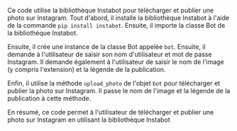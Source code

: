 Ce code utilise la bibliothèque Instabot pour télécharger et publier une photo sur Instagram. Tout d'abord, il installe la bibliothèque Instabot à l'aide de la commande `pip install instabot`. Ensuite, il importe la classe Bot de la bibliothèque Instabot.

Ensuite, il crée une instance de la classe Bot appelée `bot`. Ensuite, il demande à l'utilisateur de saisir son nom d'utilisateur et mot de passe Instagram. Il demande également à l'utilisateur de saisir le nom de l'image (y compris l'extension) et la légende de la publication.

Enfin, il utilise la méthode `upload_photo` de l'objet `bot` pour télécharger et publier la photo sur Instagram. Il passe le nom de l'image et la légende de la publication à cette méthode.

En résumé, ce code permet à l'utilisateur de télécharger et publier une photo sur Instagram en utilisant la bibliothèque Instabot
